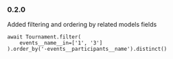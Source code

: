 ### 0.2.0

Added filtering and ordering by related models fields

```
await Tournament.filter(
    events__name__in=['1', '3']
).order_by('-events__participants__name').distinct()
```